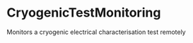 CryogenicTestMonitoring
=======================

Monitors a cryogenic electrical characterisation test remotely
